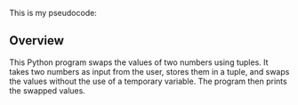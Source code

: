 This is my pseudocode:

## Overview
This Python program swaps the values of two numbers using tuples. 
It takes two numbers as input from the user, stores them in a tuple,
and swaps the values without the use of a temporary variable. 
The program then prints the swapped values.
